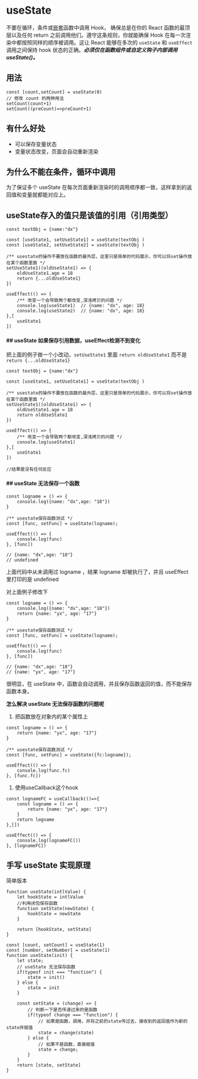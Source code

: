 # useState

不要在循环，条件或[嵌套](https://so.csdn.net/so/search?q=嵌套&spm=1001.2101.3001.7020)函数中调用 Hook， 确保总是在你的 React 函数的最顶层以及任何 return 之前调用他们。遵守这条规则，你就能确保 Hook 在每一次渲染中都按照同样的顺序被调用。这让 React 能够在多次的 `useState` 和 `useEffect` 调用之间保持 hook 状态的正确。***必须仅在函数组件或自定义钩子内部调用 useState()。***

## 用法

```tsx
const [count,setCount] = useState(0)
// 修改 count 的两种用法
setCount(count+1)
setCount((preCount)=>preCount+1)
```

## 有什么好处

- 可以保存变量状态
- 变量状态改变，页面会自动重新渲染

## 为什么不能在条件，循环中调用

为了保证多个 useState 在每次页面重新渲染时的调用顺序都一致，这样拿到的返回值和变量就都能对应上。

## useState存入的值只是该值的引用（引用类型）

```tsx
const textObj = {name:"dx"}

const [useState1, setUseState1] = useState(textObj )
const [useState2, setUseState2] = useState(textObj )

/** usestate的操作不要放在函数的最外层，这里只是简单的代码展示，你可以将set操作放在某个函数里面 */
setUseState1((oldUseState1) => {
    oldUseState1.age = 18
    return {...oldUseState1}
})

useEffect(() => {
    /** 改变一个会导致两个都改变,深浅拷贝的问题 */
    console.log(useState1)  // {name: "dx", age: 18}
    console.log(useState2)  // {name: "dx", age: 18}
},[
    useState1
])
```

#### ## useState 如果保存引用数据，useEffect检测不到变化

把上面的例子做一个小改动，`setUseState1` 里面 `return oldUseState1` 而不是 `return {...oldUseState1}`

```tsx
const textObj = {name:"dx"}

const [useState1, setUseState1] = useState(textObj )

/** usestate的操作不要放在函数的最外层，这里只是简单的代码展示，你可以将set操作放在某个函数里面 */
setUseState1((oldUseState1) => {
    oldUseState1.age = 18
    return oldUseState1
})

useEffect(() => {
    /** 改变一个会导致两个都改变,深浅拷贝的问题 */
    console.log(useState1)  
},[
    useState1
])

//结果是没有任何反应
```

#### ## useState 无法保存一个函数

```tsx
const logname = () => {
    console.log({name: "dx",age: "18"})
}

/** usestate保存函数测试 */
const [func, setFunc] = useState(logname);

useEffect(() => {
    console.log(func)
}, [func])

// {name: "dx",age: "18"}
// undefined
```

上面代码中从未调用过 logname ，结果 logname 却被执行了，并且 useEffect 里打印的是 undefined

对上面例子修改下

```tsx
const logname = () => {
    console.log({name: "dx",age: "18"})
    return {name: "yx", age: "17"}
}

/** usestate保存函数测试 */
const [func, setFunc] = useState(logname);

useEffect(() => {
    console.log(func)
}, [func])

// {name: "dx",age: "18"}
// {name: "yx", age: "17"}
```

很明显，在 useState 中，函数会自动调用，并且保存函数返回的值，而不能保存函数本身。

**怎么解决 useState 无法保存函数的问题呢**

1. 把函数放在对象内的某个属性上

```tsx
const logname = () => {
    return {name: "yx", age: "17"}
}

/** usestate保存函数测试 */
const [func, setFunc] = useState({fc:logname});

useEffect(() => {
    console.log(func.fc)
}, [func.fc])
```

1. 使用useCallback这个hook

```tsx
const lognameFC = useCallback(()=>{
    const logname = () => {
        return {name: "yx", age: "17"}
    }
    return logname
},[])

useEffect(() => {
    console.log(lognameFC())
}, [lognameFC])
```

## 手写 useState 实现原理

简单版本

```tsx
function useState(intlValue) {
    let hookState = intlValue
    //利用闭包保存函数
    function setState(newState) {
        hookState = newState 
    }

    return [hookState, setState]
}

const [count, setCount] = useState(1)
const [number, setNumber] = useState(1)
function useState(init) {
    let state;
    // useState 无法保存函数
    if(typeof init === "function") {
        state = init()
    } else {
        state = init
    }

    const setState = (change) => {
        // 判断一下是否传递过来的是函数
        if(typeof change === "function") {
            // 如果是函数，调用，并将之前的state传过去，接收到的返回值作为新的state并赋值
            state = change(state)
        } else {
            // 如果不是函数，直接赋值
            state = change;
        }
    }	
    return [state, setState]
}
```


